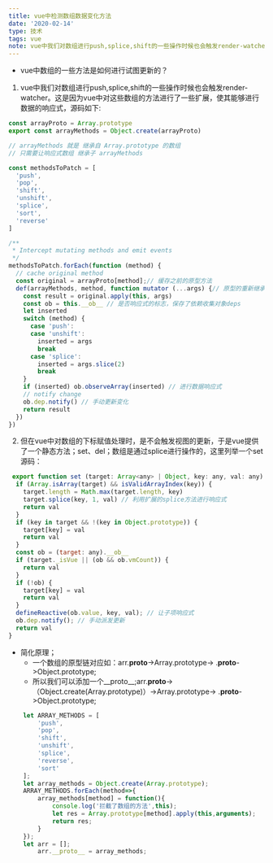 ```yaml
---
title: vue中检测数组数据变化方法
date: '2020-02-14'
type: 技术
tags: vue
note: vue中我们对数组进行push,splice,shift的一些操作时候也会触发render-watcher
---
```

- vue中数组的一些方法是如何进行试图更新的？
1. vue中我们对数组进行push,splice,shift的一些操作时候也会触发render-watcher。这是因为vue中对这些数组的方法进行了一些扩展，使其能够进行数据的响应式，源码如下:
```js
const arrayProto = Array.prototype
export const arrayMethods = Object.create(arrayProto)

// arrayMethods 就是 继承自 Array.prototype 的数组
// 只需要让响应式数组 继承子 arrayMethods

const methodsToPatch = [
  'push',
  'pop',
  'shift',
  'unshift',
  'splice',
  'sort',
  'reverse'
]

/**
 * Intercept mutating methods and emit events
 */
methodsToPatch.forEach(function (method) {
  // cache original method
  const original = arrayProto[method];// 缓存之前的原型方法
  def(arrayMethods, method, function mutator (...args) {// 原型的重新继承
    const result = original.apply(this, args)
    const ob = this.__ob__ // 是否响应式的标志，保存了依赖收集对象deps
    let inserted
    switch (method) {
      case 'push':
      case 'unshift':
        inserted = args
        break
      case 'splice':
        inserted = args.slice(2)
        break
    }
    if (inserted) ob.observeArray(inserted) // 进行数据响应式
    // notify change
    ob.dep.notify() // 手动更新变化
    return result
  })
})
```
2. 但在vue中对数组的下标赋值处理时，是不会触发视图的更新，于是vue提供了一个静态方法；set、del；数组是通过splice进行操作的，这里列举一个set源码：
```js
 export function set (target: Array<any> | Object, key: any, val: any): any {
  if (Array.isArray(target) && isValidArrayIndex(key)) {
    target.length = Math.max(target.length, key)
    target.splice(key, 1, val) // 利用扩展的splice方法进行响应式
    return val
  }
  if (key in target && !(key in Object.prototype)) {
    target[key] = val
    return val
  }
  const ob = (target: any).__ob__
  if (target._isVue || (ob && ob.vmCount)) {
    return val
  }
  if (!ob) {
    target[key] = val
    return val
  }
  defineReactive(ob.value, key, val); // 让子项响应式
  ob.dep.notify(); // 手动派发更新
  return val
}
```
- 简化原理；
  - 一个数组的原型链对应如：arr.__proto__->Array.prototype-> .__proto__->Object.prototype;
  - 所以我们可以添加一个__proto__;arr.__proto__->（Object.create(Array.prototype)）->Array.prototype-> .__proto__->Object.prototype;
```js
    let ARRAY_METHODS = [
        'push',
        'pop',
        'shift',
        'unshift',
        'splice',
        'reverse',
        'sort'
    ];
    let array_methods = Object.create(Array.prototype);
    ARRAY_METHODS.forEach(method=>{
        array_methods[method] = function(){
            console.log('拦截了数组的方法',this);
            let res = Array.prototype[method].apply(this,arguments);
            return res;
        }
    });
    let arr = [];
        arr.__proto__ = array_methods;
```
